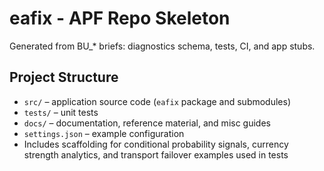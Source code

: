 # eafix - APF Repo Skeleton

Generated from BU_* briefs: diagnostics schema, tests, CI, and app stubs.

## Project Structure

- `src/` – application source code (`eafix` package and submodules)
- `tests/` – unit tests
- `docs/` – documentation, reference material, and misc guides
- `settings.json` – example configuration
- Includes scaffolding for conditional probability signals, currency strength
  analytics, and transport failover examples used in tests

